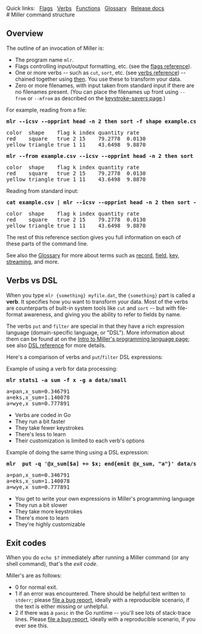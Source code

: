 <!---  PLEASE DO NOT EDIT DIRECTLY. EDIT THE .md.in FILE PLEASE. --->
<div>
<span class="quicklinks">
Quick links:
&nbsp;
<a class="quicklink" href="../reference-main-flag-list/index.html">Flags</a>
&nbsp;
<a class="quicklink" href="../reference-verbs/index.html">Verbs</a>
&nbsp;
<a class="quicklink" href="../reference-dsl-builtin-functions/index.html">Functions</a>
&nbsp;
<a class="quicklink" href="../glossary/index.html">Glossary</a>
&nbsp;
<a class="quicklink" href="../release-docs/index.html">Release docs</a>
</span>
</div>
# Miller command structure

## Overview

The outline of an invocation of Miller is:

* The program name `mlr`.
* Flags controlling input/output formatting, etc. (see the [flags reference](reference-main-flag-list.md)).
* One or more verbs -- such as `cut`, `sort`, etc. (see [verbs reference](reference-verbs.md)) -- chained together using [then](reference-main-then-chaining.md). You use these to transform your data.
* Zero or more filenames, with input taken from standard input if there are no filenames present. (You can place the filenames up front using `--from` or `--mfrom` as described on the [keystroke-savers page](keystroke-savers.md#file-names-up-front-including-from).)

For example, reading from a file:

<pre class="pre-highlight-in-pair">
<b>mlr --icsv --opprint head -n 2 then sort -f shape example.csv</b>
</pre>
<pre class="pre-non-highlight-in-pair">
color  shape    flag k index quantity rate
red    square   true 2 15    79.2778  0.0130
yellow triangle true 1 11    43.6498  9.8870
</pre>

<pre class="pre-highlight-in-pair">
<b>mlr --from example.csv --icsv --opprint head -n 2 then sort -f shape</b>
</pre>
<pre class="pre-non-highlight-in-pair">
color  shape    flag k index quantity rate
red    square   true 2 15    79.2778  0.0130
yellow triangle true 1 11    43.6498  9.8870
</pre>

Reading from standard input:

<pre class="pre-highlight-in-pair">
<b>cat example.csv | mlr --icsv --opprint head -n 2 then sort -f shape</b>
</pre>
<pre class="pre-non-highlight-in-pair">
color  shape    flag k index quantity rate
red    square   true 2 15    79.2778  0.0130
yellow triangle true 1 11    43.6498  9.8870
</pre>

The rest of this reference section gives you full information on each of these parts of the command line.

See also the [Glossary](glossary.md) for more about terms such as
[record](glossary.md#record), [field](glossary.md#field),
[key](glossary.md#value), [streaming](glossary.md#streaming), and more.

## Verbs vs DSL

When you type `mlr {something} myfile.dat`, the `{something}` part is called a **verb**. It specifies how you want to transform your data. Most of the verbs are counterparts of built-in system tools like `cut` and `sort` -- but with file-format awareness, and giving you the ability to refer to fields by name.

The verbs `put` and `filter` are special in that they have a rich expression language (domain-specific language, or "DSL"). More information about them can be found at on the [Intro to Miller's programming language page](miller-programming-language.md); see also [DSL reference](reference-dsl.md) for more details.

Here's a comparison of verbs and `put`/`filter` DSL expressions:

Example of using a verb for data processing:

<pre class="pre-highlight-in-pair">
<b>mlr stats1 -a sum -f x -g a data/small</b>
</pre>
<pre class="pre-non-highlight-in-pair">
a=pan,x_sum=0.346791
a=eks,x_sum=1.140078
a=wye,x_sum=0.777891
</pre>

* Verbs are coded in Go
* They run a bit faster
* They take fewer keystrokes
* There's less to learn
* Their customization is limited to each verb's options

Example of doing the same thing using a DSL expression:

<pre class="pre-highlight-in-pair">
<b>mlr  put -q '@x_sum[$a] += $x; end{emit @x_sum, "a"}' data/small</b>
</pre>
<pre class="pre-non-highlight-in-pair">
a=pan,x_sum=0.346791
a=eks,x_sum=1.140078
a=wye,x_sum=0.777891
</pre>

* You get to write your own expressions in Miller's programming language
* They run a bit slower
* They take more keystrokes
* There's more to learn
* They're highly customizable

## Exit codes

When you do `echo $?` immediately after running a Miller command (or any shell command), that's the _exit code_.

Miller's are as follows:

* 0 for normal exit.
* 1 if an error was encountered. There should be helpful text written to `stderr`; please [file a bug report](https://github.com/johnkerl/miller/issues/new), ideally with a reproducible scenario, if the text is either missing or unhelpful.
* 2 if there was a `panic` in the Go runtime -- you'll see lots of stack-trace lines. Please [file a bug report](https://github.com/johnkerl/miller/issues/new), ideally with a reproducible scenario, if you ever see this.
